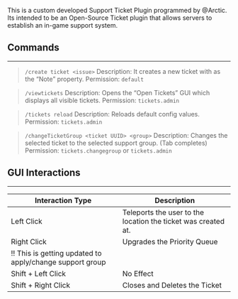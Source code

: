 This is a custom developed Support Ticket Plugin programmed by @Arctic. Its intended to be an Open-Source Ticket plugin that allows servers to establish an in-game support system.

## Commands

---

> `/create ticket <issue>` 
Description: It creates a new ticket with <issue> as the “Note” property. Permission: `default`
> 

> `/viewtickets` 
Description: Opens the “Open Tickets” GUI which displays all visible tickets. 
Permission: `tickets.admin`
> 

> `/tickets reload` 
Description: Reloads default config values. 
Permission: `tickets.admin`
> 

> `/changeTicketGroup <ticket UUID> <group>` 
Description: Changes the selected ticket to the selected support group. (Tab completes)
Permission: `tickets.changegroup` or `tickets.admin`
> 

## GUI Interactions

---

| Interaction Type | Description |
| --- | --- |
| Left Click | Teleports the user to the location the ticket was created at.  |
| Right Click | Upgrades the Priority Queue
!! This is getting updated to apply/change support group |
| Shift + Left Click | No Effect |
| Shift + Right Click | Closes and Deletes the Ticket |
